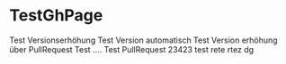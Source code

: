 # TestGhPage

Test Versionserhöhung
Test Version automatisch
Test Version erhöhung über PullRequest
Test ....
Test PullRequest
23423
test
rete
rtez
dg

